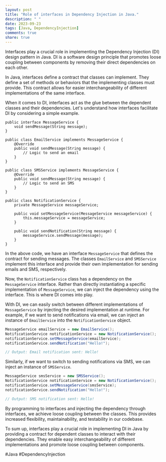 ```yaml
---
layout: post
title: "Role of interfaces in Dependency Injection in Java."
description: " "
date: 2023-09-23
tags: [Java, DependencyInjection]
comments: true
share: true
---
```


Interfaces play a crucial role in implementing the Dependency Injection (DI) design pattern in Java. DI is a software design principle that promotes loose coupling between components by removing their direct dependencies on each other.

In Java, interfaces define a contract that classes can implement. They define a set of methods or behaviors that the implementing classes must provide. This contract allows for easier interchangeability of different implementations of the same interface.

When it comes to DI, interfaces act as the glue between the dependent classes and their dependencies. Let's understand how interfaces facilitate DI by considering a simple example.

```
public interface MessageService {
    void sendMessage(String message);
}

public class EmailService implements MessageService {
    @Override
    public void sendMessage(String message) {
        // Logic to send an email
    }
}

public class SMSService implements MessageService {
    @Override
    public void sendMessage(String message) {
        // Logic to send an SMS
    }
}

public class NotificationService {
    private MessageService messageService;

    public void setMessageService(MessageService messageService) {
        this.messageService = messageService;
    }

    public void sendNotification(String message) {
        messageService.sendMessage(message);
    }
}
```

In the above code, we have an interface `MessageService` that defines the contract for sending messages. The classes `EmailService` and `SMSService` implement this interface and provide their own implementation for sending emails and SMS, respectively.

Now, the `NotificationService` class has a dependency on the `MessageService` interface. Rather than directly instantiating a specific implementation of `MessageService`, we can inject the dependency using the interface. This is where DI comes into play.

With DI, we can easily switch between different implementations of `MessageService` by injecting the desired implementation at runtime. For example, if we want to send notifications via email, we can inject an instance of `EmailService` into the `NotificationService` object.

```java
MessageService emailService = new EmailService();
NotificationService notificationService = new NotificationService();
notificationService.setMessageService(emailService);
notificationService.sendNotification("Hello!");

// Output: Email notification sent: Hello!
```

Similarly, if we want to switch to sending notifications via SMS, we can inject an instance of `SMSService`.

```java
MessageService smsService = new SMSService();
NotificationService notificationService = new NotificationService();
notificationService.setMessageService(smsService);
notificationService.sendNotification("Hello!");

// Output: SMS notification sent: Hello!
```

By programming to interfaces and injecting the dependency through interfaces, we achieve loose coupling between the classes. This provides increased flexibility, maintainability, and testability in our codebase.

To sum up, interfaces play a crucial role in implementing DI in Java by providing a contract for dependent classes to interact with their dependencies. They enable easy interchangeability of different implementations and promote loose coupling between components.

#Java #DependencyInjection